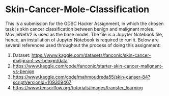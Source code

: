 # Skin-Cancer-Mole-Classification
This is a submission for the GDSC Hacker Assignment, in which the chosen task is skin cancer classification between benign and malignant moles. MovileNetV2 is used as the base model. The file is a Jupyter Notebook file, hence, an installation of Jupyter Notebook is required to run it. Below are several references used throughout the process of doing this assignment:

1. Dataset: https://www.kaggle.com/datasets/fanconic/skin-cancer-malignant-vs-benign/data
2. https://www.kaggle.com/code/fanconic/starter-skin-cancer-malignant-vs-benign
3. https://www.kaggle.com/code/mahmoudreda55/skin-canser-84?scriptVersionId=109309467
4. https://www.tensorflow.org/tutorials/images/transfer_learning
